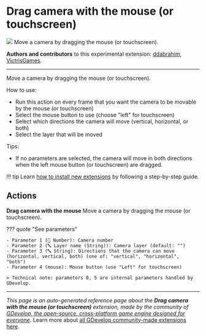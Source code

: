 # Drag camera with the mouse (or touchscreen)

<img src="https://resources.gdevelop-app.com/assets/Icons/drag-variant.svg" class="extension-icon"></img>
Move a camera by dragging the mouse (or touchscreen).

**Authors and contributors** to this experimental extension: [ddabrahim](https://gd.games/ddabrahim), [VictrisGames](https://gd.games/VictrisGames).

---

Move a camera by dragging the mouse (or touchscreen). 

How to use:

- Run this action on every frame that you want the camera to be movable by the mouse (or touchscreen)
- Select the mouse button to use (choose "left" for touchscreen)
- Select which directions the camera will move (vertical, horizontal, or both) 
- Select the layer that will be moved

Tips:

- If no parameters are selected, the camera will move in both directions when the left mouse button (or touchscreen) are dragged.

!!! tip
    Learn [how to install new extensions](/gdevelop5/extensions/search) by following a step-by-step guide.

## Actions

**Drag camera with the mouse**
Move a camera by dragging the mouse (or touchscreen).

??? quote "See parameters"

    - Parameter 1 (🔢 Number): Camera number
    - Parameter 2 (🔤 Layer name (String)): Camera layer (default: "")
    - Parameter 3 (🔤 String): Directions that the camera can move (horizontal, vertical, both) (one of: "vertical", "horizontal", "both")
    - Parameter 4 (mouse): Mouse button (use "Left" for touchscreen)

    > Technical note: parameters 0, 5 are internal parameters handled by GDevelop.




---

*This page is an auto-generated reference page about the **Drag camera with the mouse (or touchscreen)** extension, made by the community of [GDevelop, the open-source, cross-platform game engine designed for everyone](https://gdevelop.io/).* Learn more about [all GDevelop community-made extensions here](/gdevelop5/extensions).